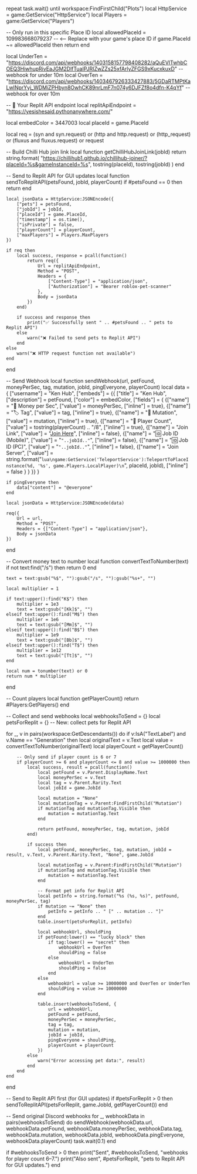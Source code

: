 repeat task.wait() until workspace:FindFirstChild("Plots")
local HttpService = game:GetService("HttpService")
local Players = game:GetService("Players")

-- Only run in this specific Place ID
local allowedPlaceId = 109983668079237 -- <-- Replace with your game's place ID
if game.PlaceId ~= allowedPlaceId then return end

local UnderTen = "https://discord.com/api/webhooks/1403158157798408282/aQuEVITwhbCOEQ3HiwhupRivEaJGM2DlfTuaIPJRIZwZZs25xfArlyZFGS9xKucxkuxD" -- webhook for under 10m
local OverTen = "https://discord.com/api/webhooks/1403467926333427883/5GDaRTMPtKaLwINprYyj_WDMiZPHbyn8OwhCK89nrLmF7n074y6DJFZf8o4dfn-K4qYf"  -- webhook for over 10m

-- 🔗 Your Replit API endpoint
local replitApiEndpoint = "https://yesishesaid.pythonanywhere.com/"

local embedColor = 3447003
local placeId = game.PlaceId

local req = (syn and syn.request) or (http and http.request) or (http_request) or (fluxus and fluxus.request) or request

-- Build Chilli Hub join link
local function getChilliHubJoinLink(jobId)
    return string.format(
        "https://chillihub1.github.io/chillihub-joiner/?placeId=%s&gameInstanceId=%s",
        tostring(placeId),
        tostring(jobId)
    )
end

-- Send to Replit API for GUI updates
local function sendToReplitAPI(petsFound, jobId, playerCount)
    if #petsFound == 0 then return end
    
    local jsonData = HttpService:JSONEncode({
        ["pets"] = petsFound,
        ["jobId"] = jobId,
        ["placeId"] = game.PlaceId,
        ["timestamp"] = os.time(),
        ["isPrivate"] = false,
        ["playerCount"] = playerCount,
        ["maxPlayers"] = Players.MaxPlayers
    })

    if req then
        local success, response = pcall(function()
            return req({
                Url = replitApiEndpoint,
                Method = "POST",
                Headers = {
                    ["Content-Type"] = "application/json",
                    ["Authorization"] = "Bearer roblox-pet-scanner"
                },
                Body = jsonData
            })
        end)
        
        if success and response then
            print("✅ Successfully sent " .. #petsFound .. " pets to Replit API")
        else
            warn("❌ Failed to send pets to Replit API")
        end
    else
        warn("❌ HTTP request function not available")
    end
end

-- Send Webhook
local function sendWebhook(url, petFound, moneyPerSec, tag, mutation, jobId, pingEveryone, playerCount)
    local data = {
        ["username"] = "Ken Hub",
        ["embeds"] = {{
            ["title"] = "Ken Hub",
            ["description"] = petFound,
            ["color"] = embedColor,
            ["fields"] = {
                {["name"] = "💸 Money per Sec", ["value"] = moneyPerSec, ["inline"] = true},
                {["name"] = "🏷️ Tag", ["value"] = tag, ["inline"] = true},
                {["name"] = "🧬 Mutation", ["value"] = mutation, ["inline"] = true},
                {["name"] = "👥 Player Count", ["value"] = tostring(playerCount) .. "/8", ["inline"] = true},
                {["name"] = "Join Link", ["value"] = "[Join Here]("..getChilliHubJoinLink(jobId)..")", ["inline"] = false},
                {["name"] = "🆔 Job ID (Mobile)", ["value"] = "``"..jobId.."``", ["inline"] = false},
                {["name"] = "🆔 Job ID (PC)", ["value"] = "```"..jobId.."```", ["inline"] = false},
                {["name"] = "Join Server",
                 ["value"] = string.format("```lua\ngame:GetService('TeleportService'):TeleportToPlaceInstance(%d, '%s', game.Players.LocalPlayer)\n```", placeId, jobId),
                 ["inline"] = false
                }
            }
        }}
    }
    
    if pingEveryone then
        data["content"] = "@everyone"
    end
    
    local jsonData = HttpService:JSONEncode(data)
    
    req({
        Url = url,
        Method = "POST",
        Headers = {["Content-Type"] = "application/json"},
        Body = jsonData
    })
end

-- Convert money text to number
local function convertTextToNumber(text)
    if not text:find("/s") then
        return 0
    end
    
    text = text:gsub("%$", ""):gsub("/s", ""):gsub("%s+", "")
    
    local multiplier = 1
    
    if text:upper():find("K$") then
        multiplier = 1e3
        text = text:gsub("[Kk]$", "")
    elseif text:upper():find("M$") then
        multiplier = 1e6
        text = text:gsub("[Mm]$", "")
    elseif text:upper():find("B$") then
        multiplier = 1e9
        text = text:gsub("[Bb]$", "")
    elseif text:upper():find("T$") then
        multiplier = 1e12
        text = text:gsub("[Tt]$", "")
    end
    
    local num = tonumber(text) or 0
    return num * multiplier
end

-- Count players
local function getPlayerCount()
    return #Players:GetPlayers()
end

-- Collect and send webhooks
local webhooksToSend = {}
local petsForReplit = {} -- New: collect pets for Replit API

for _, v in pairs(workspace:GetDescendants()) do
    if v:IsA("TextLabel") and v.Name == "Generation" then
        local originalText = v.Text
        local value = convertTextToNumber(originalText)
        local playerCount = getPlayerCount()
        
        -- Only send if player count is 6 or 7
        if playerCount >= 6 and playerCount <= 8 and value >= 1000000 then
            local success, result = pcall(function()
                local petFound = v.Parent.DisplayName.Text
                local moneyPerSec = v.Text
                local tag = v.Parent.Rarity.Text
                local jobId = game.JobId
                
                local mutation = "None"
                local mutationTag = v.Parent:FindFirstChild("Mutation")
                if mutationTag and mutationTag.Visible then
                    mutation = mutationTag.Text
                end
                
                return petFound, moneyPerSec, tag, mutation, jobId
            end)
            
            if success then
                local petFound, moneyPerSec, tag, mutation, jobId = result, v.Text, v.Parent.Rarity.Text, "None", game.JobId
                
                local mutationTag = v.Parent:FindFirstChild("Mutation")
                if mutationTag and mutationTag.Visible then
                    mutation = mutationTag.Text
                end
                
                -- Format pet info for Replit API
                local petInfo = string.format("%s (%s, %s)", petFound, moneyPerSec, tag)
                if mutation ~= "None" then
                    petInfo = petInfo .. " [" .. mutation .. "]"
                end
                table.insert(petsForReplit, petInfo)
                
                local webhookUrl, shouldPing
                if petFound:lower() == "lucky block" then
                    if tag:lower() == "secret" then
                        webhookUrl = OverTen
                        shouldPing = false
                    else
                        webhookUrl = UnderTen
                        shouldPing = false
                    end
                else
                    webhookUrl = value >= 10000000 and OverTen or UnderTen
                    shouldPing = value >= 10000000
                end
                
                table.insert(webhooksToSend, {
                    url = webhookUrl,
                    petFound = petFound,
                    moneyPerSec = moneyPerSec,
                    tag = tag,
                    mutation = mutation,
                    jobId = jobId,
                    pingEveryone = shouldPing,
                    playerCount = playerCount
                })
            else
                warn("Error accessing pet data:", result)
            end
        end
    end
end

-- Send to Replit API first (for GUI updates)
if #petsForReplit > 0 then
    sendToReplitAPI(petsForReplit, game.JobId, getPlayerCount())
end

-- Send original Discord webhooks
for _, webhookData in pairs(webhooksToSend) do
    sendWebhook(webhookData.url, webhookData.petFound, webhookData.moneyPerSec, webhookData.tag, webhookData.mutation, webhookData.jobId, webhookData.pingEveryone, webhookData.playerCount)
    task.wait(0.1)
end

if #webhooksToSend > 0 then
    print("Sent", #webhooksToSend, "webhooks for player count 6–7.")
    print("Also sent", #petsForReplit, "pets to Replit API for GUI updates.")
end